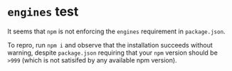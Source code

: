 # `engines` test

It seems that `npm` is not enforcing the `engines` requirement in `package.json`.

To repro, run `npm i` and observe that the installation succeeds without warning, despite
`package.json` requiring that your `npm` version should be `>999` (which is not satisifed by any
available npm version).
